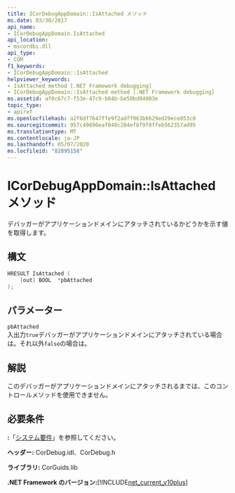```yaml
---
title: ICorDebugAppDomain::IsAttached メソッド
ms.date: 03/30/2017
api_name:
- ICorDebugAppDomain.IsAttached
api_location:
- mscordbi.dll
api_type:
- COM
f1_keywords:
- ICorDebugAppDomain::IsAttached
helpviewer_keywords:
- IsAttached method [.NET Framework debugging]
- ICorDebugAppDomain::IsAttached method [.NET Framework debugging]
ms.assetid: af0c67c7-f53e-47c9-b84b-be50bd04903e
topic_type:
- apiref
ms.openlocfilehash: a2f6df7647ffe9f2adff963b6629ed29ece053c0
ms.sourcegitcommit: 957c49696eaf048c284ef8f9f8ffeb562357ad95
ms.translationtype: MT
ms.contentlocale: ja-JP
ms.lasthandoff: 05/07/2020
ms.locfileid: "82895158"
---
```

# <a name="icordebugappdomainisattached-method"></a>ICorDebugAppDomain::IsAttached メソッド
デバッガーがアプリケーションドメインにアタッチされているかどうかを示す値を取得します。  
  
## <a name="syntax"></a>構文  
  
```cpp  
HRESULT IsAttached (  
    [out] BOOL  *pbAttached  
);  
```  
  
## <a name="parameters"></a>パラメーター  
 `pbAttached`  
 入出力`true`デバッガーがアプリケーションドメインにアタッチされている場合は。それ以外`false`の場合は。  
  
## <a name="remarks"></a>解説  
 このデバッガーがアプリケーションドメインにアタッチされるまでは、このコントロールメソッドを使用できません。  
  
## <a name="requirements"></a>必要条件  
 **:**「[システム要件](../../get-started/system-requirements.md)」を参照してください。  
  
 **ヘッダー:** CorDebug.idl、CorDebug.h  
  
 **ライブラリ:** CorGuids.lib  
  
 **.NET Framework のバージョン:**[!INCLUDE[net_current_v10plus](../../../../includes/net-current-v10plus-md.md)]
